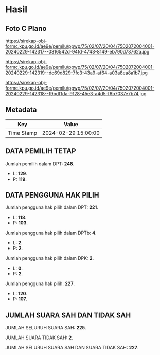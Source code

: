 # Hasil

## Foto C Plano

https://sirekap-obj-formc.kpu.go.id/ae9e/pemilu/ppwp/75/02/07/20/04/7502072004001-20240229-142317--0316542d-94fd-4743-8149-eb790d73762a.jpg

https://sirekap-obj-formc.kpu.go.id/ae9e/pemilu/ppwp/75/02/07/20/04/7502072004001-20240229-142319--dc69d829-7fc3-43a9-af64-a03a8ea8a1b7.jpg

https://sirekap-obj-formc.kpu.go.id/ae9e/pemilu/ppwp/75/02/07/20/04/7502072004001-20240229-142318--f9bdf1da-9128-45e3-a4d5-f6b7037e7b74.jpg


## Metadata

| Key        | Value               |
| ---------- | ------------------- |
| Time Stamp | 2024-02-29 15:00:00 |


## DATA PEMILIH TETAP

Jumlah pemilih dalam DPT: **248**.
 * L: **129**.
 * P: **119**.

## DATA PENGGUNA HAK PILIH

Jumlah pengguna hak pilih dalam DPT: **221**.
 * L: **118**.
 * P: **103**.

Jumlah pengguna hak pilih dalam DPTb: **4**.
 * L: **2**.
 * P: **2**.

Jumlah pengguna hak pilih dalam DPK: **2**.
 * L: **0**.
 * P: **2**.

Jumlah pengguna hak pilih: **227**.
 * L: **120**.
 * P: **107**.

## JUMLAH SUARA SAH DAN TIDAK SAH

JUMLAH SELURUH SUARA SAH: **225**.

JUMLAH SUARA TIDAK SAH: **2**.

JUMLAH SELURUH SUARA SAH DAN SUARA TIDAK SAH: **227**.


